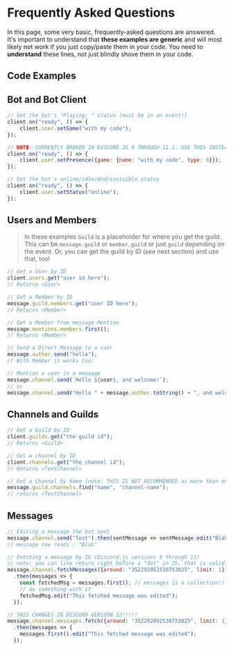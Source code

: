# Frequently Asked Questions

In this page, some very basic, frequently-asked questions are answered. It's important to understand that **these examples are generic** and will most likely not work if you just copy/paste them in your code. You need to **understand** these lines, not just blindly shove them in your code.

## Code Examples

## Bot and Bot Client

```js
// Set the bot's "Playing: " status (must be in an event!)
client.on("ready", () => {
    client.user.setGame("with my code");
});

// NOTE: CURRENTLY BROKEN IN DISCORD.JS 9 THROUGH 11.1. USE THIS INSTEAD:
client.on("ready", () => {
    client.user.setPresence({game: {name: "with my code", type: 0}});
});
```

```js
// Set the bot's online/idle/dnd/invisible status
client.on("ready", () => {
    client.user.setStatus("online");
});
```

## Users and Members

> In these examples `Guild` is a placeholder for where you get the guild. This can be `message.guild` or `member.guild` or just `guild` depending on the event. Or, you can get the guild by ID (see next section) and use that, too!

```js
// Get a User by ID
client.users.get("user id here");
// Returns <User>
```

```js
// Get a Member by ID
message.guild.members.get("user ID here");
// Returns <Member>
```

```js
// Get a Member from message Mention
message.mentions.members.first();
// Returns <Member>
```

```js
// Send a Direct Message to a user
message.author.send("hello");
// With Member it works too: 
```

```js
// Mention a user in a message
message.channel.send(`Hello ${user}, and welcome!`);
// or
message.channel.send("Hello " + message.author.toString() + ", and welcome!");
```

## Channels and Guilds

```js
// Get a Guild by ID
client.guilds.get("the guild id");
// Returns <Guild>
```

```js
// Get a channel by ID
client.channels.get("the channel id");
// Returns <TextChannel>
```

```js
// Get a Channel by Name (note: THIS IS NOT RECOMMENDED as more than one channel can have the same name!)
message.guild.channels.find("name", "channel-name");
// returns <TextChannel>
```

## Messages

```js
// Editing a message the bot sent
message.channel.send("Test").then(sentMessage => sentMessage.edit("Blah"));
// message now reads : "Blah"
```

```js
// Fetching a message by ID (Discord.js versions 9 through 11)
// note: you can line return right before a "dot" in JS, that is valid.
message.channel.fetchMessages({around: "352292052538753025", limit: 1})
  .then(messages => {
    const fetchedMsg = messages.first(); // messages is a collection!)
    // do something with it
    fetchedMsg.edit("This fetched message was edited");
  });

// THIS CHANGES IN DISCORD VERSION 12!!!!!
message.channel.messages.fetch({around: "352292052538753025", limit: 1})
  .then(messages => {
    messages.first().edit("This fetched message was edited");
  });
```
